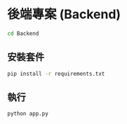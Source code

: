 # 後端專案 (Backend)


```bash
cd Backend
```

## 安裝套件

```bash
pip install -r requirements.txt
```

## 執行

```bash
python app.py
```
